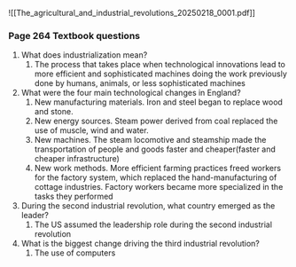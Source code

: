 ![[The_agricultural_and_industrial_revolutions_20250218_0001.pdf]]

### Page 264 Textbook questions

1. What does industrialization mean?
    1. The process that takes place when technological innovations lead to more efficient and sophisticated machines doing the work previously done by humans, animals, or less sophisticated machines
2. What were the four main technological changes in England?
    1. New manufacturing materials. Iron and steel began to replace wood and stone.
    2. New energy sources. Steam power derived from coal replaced the use of muscle, wind and water.
    3. New machines. The steam locomotive and steamship made the transportation of people and goods faster and cheaper(faster and cheaper infrastructure)
    4. New work methods. More efficient farming practices freed workers for the factory system, which replaced the hand-manufacturing of cottage industries. Factory workers became more specialized in the tasks they performed
3. During the second industrial revolution, what country emerged as the leader?
    1. The US assumed the leadership role during the second industrial revolution
4. What is the biggest change driving the third industrial revolution?
    1. The use of computers